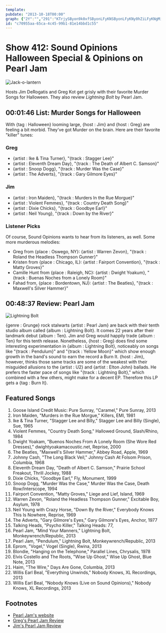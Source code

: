 ```yaml
---
template: 
pubdate: "2013-10-18T00:00"
graph: {"2Y":"","291":"KTrjySByon9k0xfSByonLFyKNSByonLFyKNy0hZiLFyKNgMit6LFyKNkRL7hLFyKNqvGn5BHm1GgMit6X6cfdgMit6"}
id: "c70955aa-65ca-4c45-99b1-81e14bbd1c55"
---
```






# Show 412: Sound Opinions Halloween Special & Opinions on Pearl Jam

![Jack-o-lantern](https://static.soundopinions.org/images/2013/halloweeen.jpg)

Hosts Jim DeRogatis and Greg Kot get grisly with their favorite Murder Songs for Halloween. They also review *Lightning Bolt* by Pearl Jam.



## 00:01:46 List: Murder Songs for Halloween

With {tag : Halloween} looming large, {host : Jim} and {host : Greg} are feeling a bit morbid. They've got Murder on the brain. Here are their favorite "killer" tunes:


### Greg

- {artist : Ike & Tina Turner}, "{track : Stagger Lee}"
- {artist : Eleventh Dream Day}, "{track : The Death of Albert C. Samson}"
- {artist : Snoop Dogg}, "{track : Murder Was the Case}"
- {artist : The Adverts}, "{track : Gary Gilmore Eyes}"


### Jim

- {artist : Iron Maiden}, "{track : Murders In the Rue Morgue}"
- {artist : Violent Femmes}, "{track : Country Death Song}"
- {artist : Dixie Chicks}, "{track : Goodbye Earl}"
- {artist : Neil Young}, "{track : Down by the River}"


### Listener Picks

Of course, Sound Opinions wants to hear from its listeners, as well. Some more murderous melodies:

- Greg from {place : Oswego, NY}: {artist : Warren Zevon}, "{track : Roland the Headless Thompson Gunner}"
- Kristen from {place : Chicago, IL}: {artist : Fairport Convention}, "{track : Matty Groves}"
- Camille Hunt from {place : Raleigh, NC}: {artist : Dwight Yoakum}, "{track : Buenas Noches from a Lonely Room}"
- Fahad from, {place : Bordentown, NJ}: {artist : The Beatles}, "{track : Maxwell's Silver Hammer}"



## 00:48:37 Review: Pearl Jam

![Lightning Bolt](https://static.soundopinions.org/assets/412/2910.jpg)

{genre : Grunge} rock stalwarts {artist : Pearl Jam} are back with their tenth studio album called {album : Lightning Bolt}. It comes 22 years after their landmark debut {album : Ten}. Jim and Greg would happily trade {album : Ten} for this tenth release. Nonetheless, {host : Greg} does find some interesting experimentation in {album : Lightning Bolt}, noticeably on songs like "{track : Pendulum}" and "{track : Yellow Moon}" which show enough growth in the band's sound to earn the record a Burn It. {host : Jim}, however, thinks those same tracks are some of the weakest with their misguided allusions to the {artist : U2} and {artist : Elton John} ballads. He prefers the faster pace of songs like "{track : Lightning Bolt}," which combined with a few others, might make for a decent EP. Therefore this LP gets a {tag : Burn It}.



## Featured Songs

1. Goose Island Credit Music: Pure Sunray, "Caramel," Pure Sunray, 2013
2. Iron Maiden, "Murders in the Rue Morgue," Killers, EMI, 1981
3. Ike & Tina Turner, "Stagger Lee and Billy," Stagger Lee and Billy (Single), Sue, 1965
4. Violent Femmes, "Country Death Song," Hallowed Ground, Slash/Rhino, 1984
5. Dwight Yoakam, "Buenos Noches From A Lonely Room (She Wore Red Dresses)," dwightyoakamacoustic.net, Reprise, 2000
6. The Beatles, "Maxwell's Silver Hammer," Abbey Road, Apple, 1969
7. Johnny Cash, "The Long Black Veil," Johnny Cash At Folsom Prison, Columbia, 1968
8. Eleventh Dream Day, "Death of Albert C. Samson," Prairie School Freakout, Thrill Jockey, 1988
9. Dixie Chicks, "Goodbye Earl," Fly, Monument, 1999
10. Snoop Dogg, "Murder Was the Case," Murder Was the Case, Death Row/Interscope, 1994
11. Fairport Convention, "Matty Groves," Liege and Lief, Island, 1969
12. Warren Zevon, "Roland the Headless Thompson Gunner," Excitable Boy, Asylum, 1978
13. Neil Young with Crazy Horse, "Down By the River," Everybody Knows This Is Nowhere, Reprise, 1969
14. The Adverts, "Gary Gilmore's Eyes," Gary Gilmore's Eyes, Anchor, 1977
15. Talking Heads, "Psycho Killer," Talking Heads: 77,
16. Pearl Jam, "Mind Your Manners," Lightning Bolt, Monkeywrench/Republic, 2013
17. Pearl Jam, "Pendulum," Lightning Bolt, Monkeywrench/Republic, 2013
18. Eprom, "Vogel," Vogel (Single), Rwina, 2013
19. Blondie, "Hanging on the Telephone," Parallel Lines, Chrysalis, 1978
20. Elvis Costello and The Roots, "Wise Up Ghost," Wise Up Ghost, Blue Note, 2013
21. Haim, "The Wire," Days Are Gone, Columbia, 2013
22. Willis Earl Beal, "Everything Unwinds," Nobody Knows, XL Recordings, 2013
23. Willis Earl Beal, "Nobody Knows (Live on Sound Opinions)," Nobody Knows, XL Recordings, 2013



## Footnotes

- [Pearl Jam's website](http://pearljam.com/)
- [Greg's Pearl Jam Review](http://www.chicagotribune.com/entertainment/music/turnitup/chi-pearl-jam-review-20131011-14,0,7884897.column)
- [Jim's Pearl Jam Review](http://www.wbez.org/blogs/jim-derogatis/2013-10/fogey-rock-paul-mccartney-and-pearl-jam-struggle-be-here-now-108951)